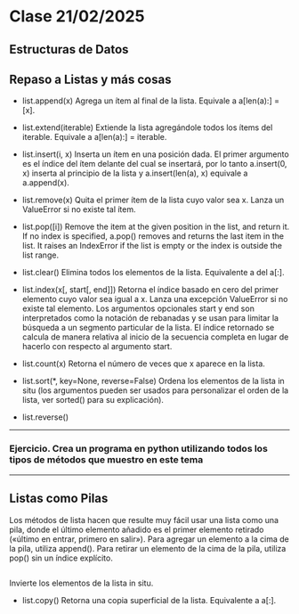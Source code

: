# Clase 21/02/2025

## Estructuras de Datos

## Repaso a Listas y más cosas

* list.append(x)
  Agrega un ítem al final de la lista. Equivale a a[len(a):] = [x].

* list.extend(iterable)
  Extiende la lista agregándole todos los ítems del iterable. Equivale a a[len(a):] = iterable.

* list.insert(i, x)
  Inserta un ítem en una posición dada. El primer argumento es el índice del ítem delante del cual se insertará, por lo tanto a.insert(0, x) inserta al principio de la lista y a.insert(len(a), x) equivale a a.append(x).

* list.remove(x)
  Quita el primer ítem de la lista cuyo valor sea x. Lanza un ValueError si no existe tal ítem.

* list.pop([i])
  Remove the item at the given position in the list, and return it. If no index is specified, a.pop() removes and returns the last item in the list. It raises an IndexError if the list is empty or the index is outside the list range.

* list.clear()
  Elimina todos los elementos de la lista. Equivalente a del a[:].

*  list.index(x[, start[, end]])
  Retorna el índice basado en cero del primer elemento cuyo valor sea igual a x. Lanza una excepción ValueError si no existe tal elemento.
  Los argumentos opcionales start y end son interpretados como la notación de rebanadas y se usan para limitar la búsqueda a un segmento particular de la lista. El índice retornado se calcula de manera relativa al inicio de la secuencia completa en lugar de hacerlo con respecto al argumento start.

* list.count(x)
  Retorna el número de veces que x aparece en la lista.

* list.sort(*, key=None, reverse=False)
  Ordena los elementos de la lista in situ (los argumentos pueden ser usados para personalizar el orden de la lista, ver sorted() para su explicación).

* list.reverse()

---
### Ejercicio. Crea un programa en python utilizando todos los tipos de métodos que muestro en este tema
---

## Listas como Pilas
  
  Los métodos de lista hacen que resulte muy fácil usar una lista como una pila, donde el último elemento añadido es el primer elemento retirado («último en entrar, primero en salir»). Para agregar un elemento a la cima 
  de la pila, utiliza append(). Para retirar un elemento de la cima de la pila, utiliza pop() sin un índice explícito.

  ```python

  ```


  


  Invierte los elementos de la lista in situ.

* list.copy()
  Retorna una copia superficial de la lista. Equivalente a a[:].
